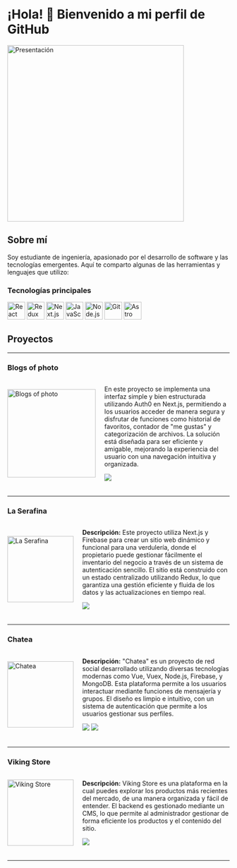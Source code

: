 # ¡Hola! 👋 Bienvenido a mi perfil de GitHub

<img src="https://github.com/lefasom/imagenes/blob/main/presentacion.jpg?raw=true" alt="Presentación" style="width:400px; object-fit: contain;">

## Sobre mí

Soy estudiante de ingeniería, apasionado por el desarrollo de software y las tecnologías emergentes. Aquí te comparto algunas de las herramientas y lenguajes que utilizo:

### Tecnologías principales
<p>
  <img src="https://cdn.jsdelivr.net/gh/devicons/devicon/icons/react/react-original.svg" alt="React" style="width:40px; object-fit: contain;"/>
  <img src="https://cdn.jsdelivr.net/gh/devicons/devicon/icons/redux/redux-original.svg" alt="Redux" style="width:40px; object-fit: contain;"/>
  <img src="https://cdn.jsdelivr.net/gh/devicons/devicon/icons/nextjs/nextjs-original.svg" alt="Next.js" style="width:40px; object-fit: contain;"/>
  <img src="https://cdn.jsdelivr.net/gh/devicons/devicon/icons/javascript/javascript-original.svg" alt="JavaScript" style="width:40px; object-fit: contain;"/>
  <img src="https://cdn.jsdelivr.net/gh/devicons/devicon/icons/nodejs/nodejs-original.svg" alt="Node.js" style="width:40px; object-fit: contain;"/>
  <img src="https://cdn.jsdelivr.net/gh/devicons/devicon/icons/git/git-original.svg" alt="Git" style="width:40px; object-fit: contain;"/>
  <img src="https://astro.build/assets/press/astro-icon-light.png" alt="Astro JS" style="width:40px; object-fit: contain;"/>
</p>

## Proyectos

---

### Blogs of photo
<div style="display: flex; align-items: center; margin-bottom: 20px;">
  <img src="https://github.com/lefasom/imagenes/blob/main/p1.png" style="width: 200px; object-fit: contain; margin-right: 20px;" alt="Blogs of photo">
  <div>
    <p>En este proyecto se implementa una interfaz simple y bien estructurada utilizando Auth0 en Next.js, permitiendo a los usuarios acceder de manera segura y disfrutar de funciones como historial de favoritos, contador de "me gustas" y categorización de archivos. La solución está diseñada para ser eficiente y amigable, mejorando la experiencia del usuario con una navegación intuitiva y organizada.</p>
    <p>
      <a href="https://github.com/lefasom/blogs-of-photo" target="_blank"><img src="https://img.shields.io/badge/FRONT-ff9?style=for-the-badge&logo=github&logoColor=black"></a>
    </p>
  </div>
</div>

---

### La Serafina
<div style="display: flex; align-items: center; margin-bottom: 20px;">
  <img src="https://github.com/lefasom/imagenes/blob/main/serafina.png" style="width: 150px; height: 150px; object-fit: cover; margin-right: 20px;" alt="La Serafina">
  <div>
    <p><strong>Descripción:</strong> Este proyecto utiliza Next.js y Firebase para crear un sitio web dinámico y funcional para una verdulería, donde el propietario puede gestionar fácilmente el inventario del negocio a través de un sistema de autenticación sencillo. El sitio está construido con un estado centralizado utilizando Redux, lo que garantiza una gestión eficiente y fluida de los datos y las actualizaciones en tiempo real.</p>
    <p>
      <a href="https://github.com/lefasom/la-serafina-2.0" target="_blank"><img src="https://img.shields.io/badge/FRONT-80ffaa?style=for-the-badge&logo=github&logoColor=black"></a>
    </p>
  </div>
</div>

---

### Chatea
<div style="display: flex; align-items: center; margin-bottom: 20px;">
  <img src="https://github.com/lefasom/imagenes/blob/main/redsocial.png" style="width: 150px; height: 150px; object-fit: cover; margin-right: 20px;" alt="Chatea">
  <div>
    <p><strong>Descripción:</strong> "Chatea" es un proyecto de red social desarrollado utilizando diversas tecnologías modernas como Vue, Vuex, Node.js, Firebase, y MongoDB. Esta plataforma permite a los usuarios interactuar mediante funciones de mensajería y grupos. El diseño es limpio e intuitivo, con un sistema de autenticación que permite a los usuarios gestionar sus perfiles.</p>
    <p>
      <a href="https://github.com/lefasom/front-chatea" target="_blank"><img src="https://img.shields.io/badge/FRONT-ff9?style=for-the-badge&logo=github&logoColor=black"></a>
      <a href="https://github.com/lefasom/back-chatea" target="_blank"><img src="https://img.shields.io/badge/-BACK-green?style=for-the-badge&color=fbfc40"></a>
    </p>
  </div>
</div>

---

### Viking Store
<div style="display: flex; align-items: center; margin-bottom: 20px;">
  <img src="https://github.com/lefasom/imagenes/blob/main/viking.png" style="width: 150px; height: 150px; object-fit: cover; margin-right: 20px;" alt="Viking Store">
  <div>
    <p><strong>Descripción:</strong> Viking Store es una plataforma en la cual puedes explorar los productos más recientes del mercado, de una manera organizada y fácil de entender. El backend es gestionado mediante un CMS, lo que permite al administrador gestionar de forma eficiente los productos y el contenido del sitio.</p>
    <p>
      <a href="https://github.com/lefasom/viking-store" target="_blank"><img src="https://img.shields.io/badge/FRONT-ff9?style=for-the-badge&logo=github&logoColor=black"></a>
    </p>
  </div>
</div>

---
